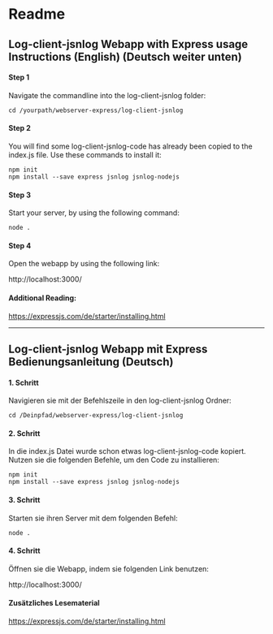 # Readme

## Log-client-jsnlog Webapp with Express usage Instructions (English) (Deutsch weiter unten)

#### Step 1

Navigate the commandline into the log-client-jsnlog folder:

    cd /yourpath/webserver-express/log-client-jsnlog

#### Step 2

You will find some log-client-jsnlog-code has already been copied to the index.js file. Use these commands to install it:

    npm init  
    npm install --save express jsnlog jsnlog-nodejs

#### Step 3

Start your server, by using the following command:

    node .

#### Step 4

Open the webapp by using the following link:

http://localhost:3000/

#### Additional Reading:

https://expressjs.com/de/starter/installing.html

---


## Log-client-jsnlog Webapp mit Express Bedienungsanleitung (Deutsch)

#### 1. Schritt

Navigieren sie mit der Befehlszeile in den log-client-jsnlog Ordner:

    cd /Deinpfad/webserver-express/log-client-jsnlog

#### 2. Schritt

In die index.js Datei wurde schon etwas log-client-jsnlog-code kopiert. Nutzen sie die folgenden Befehle, um den Code zu installieren:

    npm init  
    npm install --save express jsnlog jsnlog-nodejs


#### 3. Schritt

Starten sie ihren Server mit dem folgenden Befehl:

    node .


#### 4. Schritt

Öffnen sie die Webapp, indem sie folgenden Link benutzen:

http://localhost:3000/

#### Zusätzliches Lesematerial

https://expressjs.com/de/starter/installing.html
